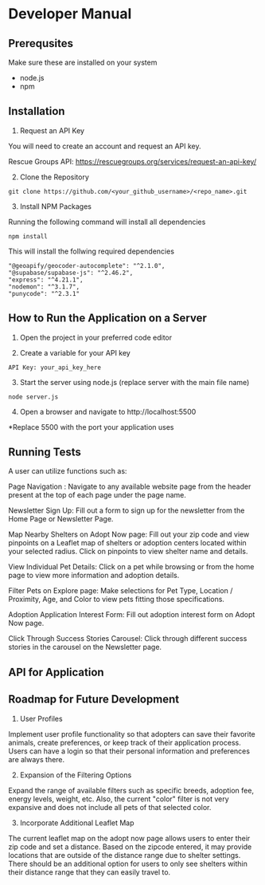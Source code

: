 # Developer Manual 

## Prerequsites 
Make sure these are installed on your system

- node.js
- npm 


## Installation 
1. Request an API Key

You will need to create an account and request an API key.

Rescue Groups API: https://rescuegroups.org/services/request-an-api-key/

2. Clone the Repository 

```git clone https://github.com/<your_github_username>/<repo_name>.git```

3. Install NPM Packages 

Running the following command will install all dependencies

```npm install```

This will install the follwing required dependencies 

    "@geoapify/geocoder-autocomplete": "^2.1.0",
    "@supabase/supabase-js": "^2.46.2",
    "express": "^4.21.1",
    "nodemon": "^3.1.7",
    "punycode": "^2.3.1"


## How to Run the Application on a Server

1. Open the project in your preferred code editor

2. Create a variable for your API key

```API Key: your_api_key_here```

3. Start the server using node.js (replace server with the main file name)

```node server.js```

4. Open a browser and navigate to http://localhost:5500

*Replace 5500 with the port your application uses 

## Running Tests 

A user can utilize functions such as:

Page Navigation : Navigate to any available website page from the header present at the top of each page under the page name. 

Newsletter Sign Up: Fill out a form to sign up for the newsletter from the Home Page or Newsletter Page.

Map Nearby Shelters on Adopt Now page: Fill out your zip code and view pinpoints on a Leaflet map of shelters or adoption centers located within your selected radius. Click on pinpoints to view shelter name and details. 

View Individual Pet Details: Click on a pet while browsing or from the home page to view more information and adoption details. 

Filter Pets on Explore page: Make selections for Pet Type, Location / Proximity, Age, and Color to view pets fitting those specifications. 

Adoption Application Interest Form: Fill out adoption interest form on Adopt Now page. 

Click Through Success Stories Carousel: Click through different success stories in the carousel on the Newsletter page. 


## API for Application


## Roadmap for Future Development

1. User Profiles

Implement user profile functionality so that adopters can save their favorite animals, create preferences, or keep track of their application process. Users can have a login so that their personal information and preferences are always there. 

2. Expansion of the Filtering Options

Expand the range of available filters such as specific breeds, adoption fee, energy levels, weight, etc. Also, the current "color" filter is not very expansive and does not include all pets of that selected color. 

3. Incorporate Additional Leaflet Map

The current leaflet map on the adopt now page allows users to enter their zip code and set a distance. Based on the zipcode entered, it may provide locations that are outside of the distance range due to shelter settings. There should be an additional option for users to only see shelters within their distance range that they can easily travel to. 


